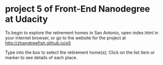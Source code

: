 # project 5 of Front-End Nanodegree at Udacity

To begin to explore the retirement homes in San Antonio, open index.html in your internet browser, or go to the website for the project at http://zhangtreefish.github.io/p5

Type into the box to select the retirement home(s);
Click on the list item or marker to see details of each place.
